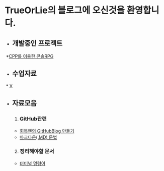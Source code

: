 # TrueOrLie의 블로그에 오신것을 환영합니다.

* ## 개발중인 프로젝트 
  *[CPP를 이용한 콘솔RPG](https://github.com/TrueOrLie/RPGGaming)
  

* ## 수업자료
  *  X



* ## 자료모음
  1. ### GitHub관련
    * [회복맨의 GitHubBlog 만들기](http://recoveryman.tistory.com/321?category=635733)
     * [마크다운(.MD) 문법](http://blog.hyeyoonjung.com/2017/05/30/how-to-use-markdown/)
   
  2. ### 정리해야할 문서
    * [터미널 명령어](https://www.mireene.com/webimg/linux_tip1.htm)
     

